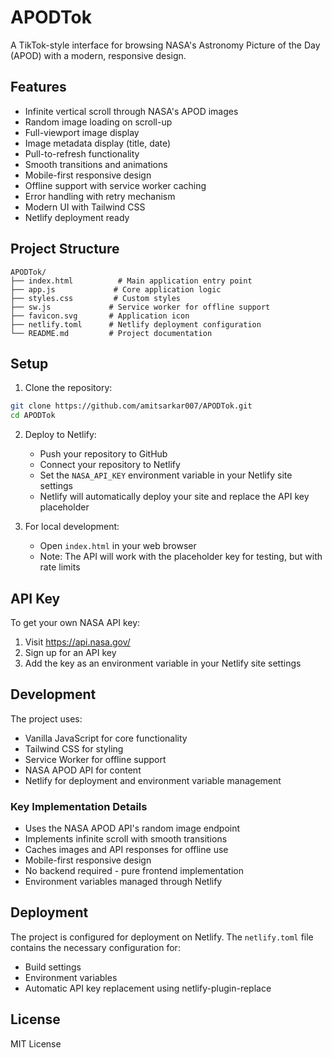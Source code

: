 # APODTok

A TikTok-style interface for browsing NASA's Astronomy Picture of the Day (APOD) with a modern, responsive design.

## Features

- Infinite vertical scroll through NASA's APOD images
- Random image loading on scroll-up
- Full-viewport image display
- Image metadata display (title, date)
- Pull-to-refresh functionality
- Smooth transitions and animations
- Mobile-first responsive design
- Offline support with service worker caching
- Error handling with retry mechanism
- Modern UI with Tailwind CSS
- Netlify deployment ready

## Project Structure

```
APODTok/
├── index.html          # Main application entry point
├── app.js             # Core application logic
├── styles.css         # Custom styles
├── sw.js             # Service worker for offline support
├── favicon.svg       # Application icon
├── netlify.toml      # Netlify deployment configuration
└── README.md         # Project documentation
```

## Setup

1. Clone the repository:
```bash
git clone https://github.com/amitsarkar007/APODTok.git
cd APODTok
```

2. Deploy to Netlify:
   - Push your repository to GitHub
   - Connect your repository to Netlify
   - Set the `NASA_API_KEY` environment variable in your Netlify site settings
   - Netlify will automatically deploy your site and replace the API key placeholder

3. For local development:
   - Open `index.html` in your web browser
   - Note: The API will work with the placeholder key for testing, but with rate limits

## API Key

To get your own NASA API key:
1. Visit https://api.nasa.gov/
2. Sign up for an API key
3. Add the key as an environment variable in your Netlify site settings

## Development

The project uses:
- Vanilla JavaScript for core functionality
- Tailwind CSS for styling
- Service Worker for offline support
- NASA APOD API for content
- Netlify for deployment and environment variable management

### Key Implementation Details
- Uses the NASA APOD API's random image endpoint
- Implements infinite scroll with smooth transitions
- Caches images and API responses for offline use
- Mobile-first responsive design
- No backend required - pure frontend implementation
- Environment variables managed through Netlify

## Deployment

The project is configured for deployment on Netlify. The `netlify.toml` file contains the necessary configuration for:
- Build settings
- Environment variables
- Automatic API key replacement using netlify-plugin-replace

## License

MIT License 